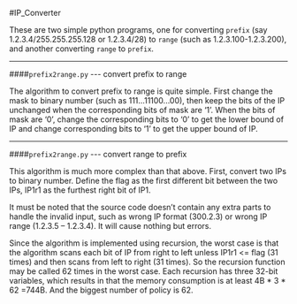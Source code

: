 #IP_Converter

These are two simple python programs, one for converting `prefix` (say 1.2.3.4/255.255.255.128 or 1.2.3.4/28) to `range` (such as 1.2.3.100-1.2.3.200), and another converting `range` to `prefix`.

---
####`prefix2range.py` --- convert prefix to range

The algorithm to convert prefix to range is quite simple. First change the mask to binary number (such as 111…11100...00), then keep the bits of the IP unchanged when the corresponding bits of mask are ‘1’. When the bits of mask are ‘0’, change the corresponding bits to ‘0’ to get the lower bound of IP and change corresponding bits to ‘1’ to get the upper bound of IP. 

---
####`prefix2range.py` --- convert range to prefix

This algorithm is much more complex than that above. First, convert two IPs to binary number. Define the flag as the first different bit between the two IPs, IP1r1 as the furthest right bit of IP1.


It must be noted that the source code doesn’t contain any extra parts to handle the invalid input, such as wrong IP format (300.2.3) or wrong IP range (1.2.3.5 – 1.2.3.4). It will cause nothing but errors.Since the algorithm is implemented using recursion, the worst case is that the algorithm scans each bit of IP from right to left unless IP1r1 <= flag (31 times) and then scans from left to right (31 times). So the recursion function may be called 62 times in the worst case. Each recursion has three 32-bit variables, which results in that the memory consumption is at least 4B * 3 * 62 =744B. And the biggest number of policy is 62.